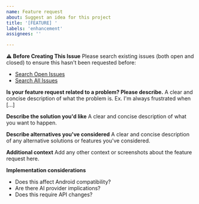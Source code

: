 ```yaml
---
name: Feature request
about: Suggest an idea for this project
title: '[FEATURE] '
labels: 'enhancement'
assignees: ''

---
```


**⚠️ Before Creating This Issue**
Please search existing issues (both open and closed) to ensure this hasn't been requested before:
- [Search Open Issues](../../issues?q=is%3Aissue+is%3Aopen)
- [Search All Issues](../../issues?q=is%3Aissue)

**Is your feature request related to a problem? Please describe.**
A clear and concise description of what the problem is. Ex. I'm always frustrated when [...]

**Describe the solution you'd like**
A clear and concise description of what you want to happen.

**Describe alternatives you've considered**
A clear and concise description of any alternative solutions or features you've considered.

**Additional context**
Add any other context or screenshots about the feature request here.

**Implementation considerations**
- Does this affect Android compatibility?
- Are there AI provider implications?
- Does this require API changes?